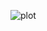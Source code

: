 
![plot](https://imarticus.org/blog/wp-content/uploads/2020/06/shutterstock_495741667-1024x683.jpg)
